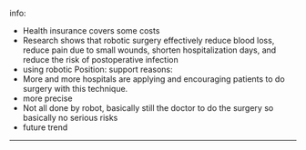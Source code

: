 
info: 
- Health insurance covers some costs
- Research shows that robotic surgery effectively reduce blood loss, reduce pain due to small wounds, shorten hospitalization days, and reduce the risk of postoperative infection
- using robotic 
Position: support
reasons:
- More and more hospitals are applying and encouraging patients to do surgery with this technique.
- more precise
- Not all done by robot, basically still the doctor to do the surgery so basically no serious risks
- future trend
---
